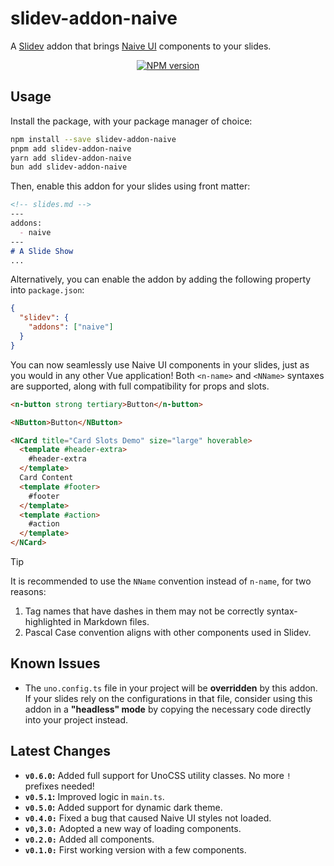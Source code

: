 # slidev-addon-naive

A [Slidev](https://sli.dev) addon that brings [Naive UI](https://naiveui.com)
components to your slides.

<div align="center">
  <a href="https://npmjs.com/package/slidev-addon-naive">
    <img
      src="https://img.shields.io/npm/v/slidev-addon-naive?color=2B90B6"
      alt="NPM version"
    >
  </a>
</div>

## Usage

Install the package, with your package manager of choice:

```sh
npm install --save slidev-addon-naive
pnpm add slidev-addon-naive
yarn add slidev-addon-naive
bun add slidev-addon-naive
```

Then, enable this addon for your slides using front matter:

<!-- prettier-ignore -->
```markdown
<!-- slides.md -->
---
addons:
  - naive
---
# A Slide Show
...
```

Alternatively, you can enable the addon by adding the following property into
`package.json`:

```json
{
  "slidev": {
    "addons": ["naive"]
  }
}
```

You can now seamlessly use Naive UI components in your slides, just as you would
in any other Vue application! Both `<n-name>` and `<NName>` syntaxes are
supported, along with full compatibility for props and slots.

<!-- prettier-ignore -->
```html
<n-button strong tertiary>Button</n-button>

<NButton>Button</NButton>

<NCard title="Card Slots Demo" size="large" hoverable>
  <template #header-extra>
    #header-extra
  </template>
  Card Content
  <template #footer>
    #footer
  </template>
  <template #action>
    #action
  </template>
</NCard>
```

> [!TIP]
>
> It is recommended to use the `NName` convention instead of `n-name`, for two
> reasons:
>
> 1. Tag names that have dashes in them may not be correctly syntax-highlighted
>    in Markdown files.
> 2. Pascal Case convention aligns with other components used in Slidev.

## Known Issues

- The `uno.config.ts` file in your project will be **overridden** by this addon.
  If your slides rely on the configurations in that file, consider using this
  addon in a **"headless" mode** by copying the necessary code directly into
  your project instead.

## Latest Changes

- **`v0.6.0`:** Added full support for UnoCSS utility classes. No more `!`
  prefixes needed!
- **`v0.5.1`:** Improved logic in `main.ts`.
- **`v0.5.0`:** Added support for dynamic dark theme.
- **`v0.4.0:`** Fixed a bug that caused Naive UI styles not loaded.
- **`v0,3.0:`** Adopted a new way of loading components.
- **`v0.2.0:`** Added all components.
- **`v0.1.0:`** First working version with a few components.
